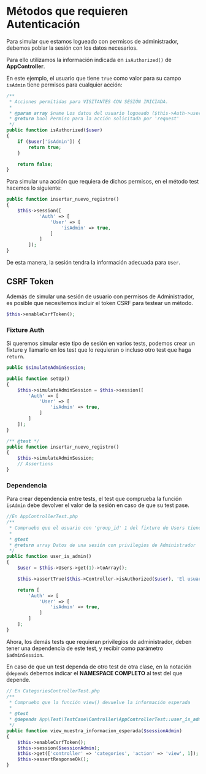 # Métodos que requieren Autenticación

Para simular que estamos logueado con permisos de administrador, debemos poblar la sesión con los datos necesarios.

Para ello utilizamos la información indicada en `isAuthorized()` de **AppController**.

En este ejemplo, el usuario que tiene `true` como valor para su campo `isAdmin` tiene permisos para cualquier acción:

```php
/**
 * Acciones permitidas para VISITANTES CON SESIÓN INICIADA.
 * 
 * @param array $name Los datos del usuario logueado ($this->Auth->user())
 * @return bool Permiso para la acción solicitada por 'request'
 */
public function isAuthorized($user)
{
    if ($user['isAdmin']) {
        return true;
    }

    return false;
}
```

Para simular una acción que requiera de dichos permisos, en el método test hacemos lo siguiente:

```php
public function insertar_nuevo_registro()
{
    $this->session([
            'Auth' => [
                'User' => [
                    'isAdmin' => true,
                ]
            ]
        ]);
}
```

De esta manera, la sesión tendra la información adecuada para `User`.

## CSRF Token

Además de simular una sesión de usuario con permisos de Administrador, es posible que necesitemos incluir el token CSRF para testear un método.

```php
$this->enableCsrfToken();
```

### Fixture Auth

Si queremos simular este tipo de sesión en varios tests, podemos crear un fixture y llamarlo en los test que lo requieran o incluso otro test que haga `return`.

```php
public $simulateAdminSession;

public function setUp()
{
    $this->simulateAdminSession = $this->session([
        'Auth' => [
            'User' => [
                'isAdmin' => true,
            ]
        ]
    ]);
}

/** @test */
public function insertar_nuevo_registro()
{
    $this->simulateAdminSession;
    // Assertions
}
```

### Dependencia

Para crear dependencia entre tests, el test que comprueba la función `isAdmin` debe devolver el valor de la sesión en caso de que su test pase.

```php
//En AppControllerTest.php
/**
 * Compruebo que el usuario con 'group_id' 1 del fixture de Users tiene permisos de Administrador 
 *
 * @test
 * @return array Datos de una sesión con privilegios de Administrador
 */
public function user_is_admin()
{
    $user = $this->Users->get(1)->toArray();

    $this->assertTrue($this->Controller->isAuthorized($user), 'El usuario 1 NO es Administrador');

    return [
        'Auth' => [
            'User' => [
                'isAdmin' => true,
            ]
        ]
    ];
}
```

Ahora, los demás tests que requieran privilegios de administrador, deben tener una dependencia de este test, y recibir como parámetro `$adminSession`.

En caso de que un test dependa de otro test de otra clase, en la notación  `@depends` debemos indicar el **NAMESPACE COMPLETO** al test del que depende.

```php
// En CategoriesControllerTest.php
/**
 * Compruebo que la función view() devuelve la información esperada
 *
 * @test
 * @depends App\Test\TestCase\Controller\AppControllerTest::user_is_admin
 */
public function view_muestra_informacion_esperada($sessionAdmin)
{
    $this->enableCsrfToken();
    $this->session($sessionAdmin);
    $this->get(['controller' => 'categories', 'action' => 'view', 1]);
    $this->assertResponseOk();
}
```